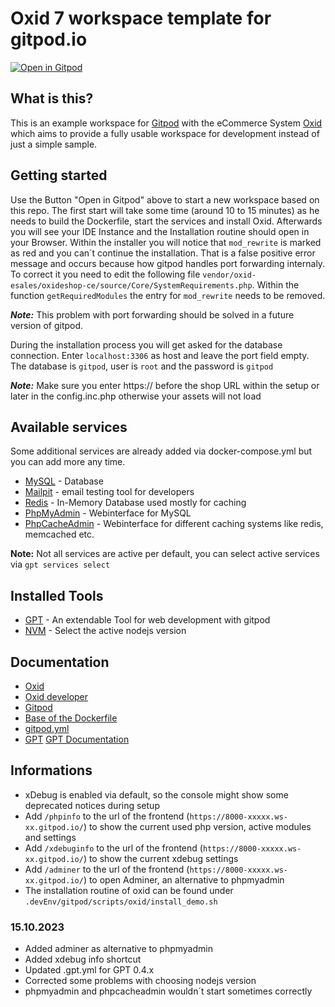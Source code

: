 # Oxid 7 workspace template for gitpod.io

[![Open in Gitpod](https://gitpod.io/button/open-in-gitpod.svg)](https://github.com/Derroylo/oxid-workspace-sample/tree/v7.x)

## What is this?
This is an example workspace for [Gitpod](https://www.gitpod.io/) with the eCommerce System [Oxid](https://www.oxid-esales.com/) which aims to provide a fully usable workspace for development instead of just a simple sample.

## Getting started
Use the Button "Open in Gitpod" above to start a new workspace based on this repo. The first start will take some time (around 10 to 15 minutes) as he needs to build the Dockerfile, start the services and install Oxid. Afterwards you will see your IDE Instance and the Installation routine should open in your Browser. Within the installer you will notice that `mod_rewrite` is marked as red and you can´t continue the installation. That is a false positive error message and occurs because how gitpod handles port forwarding internaly. To correct it you need to edit the following file `vendor/oxid-esales/oxideshop-ce/source/Core/SystemRequirements.php`. Within the function `getRequiredModules` the entry for `mod_rewrite` needs to be removed.

***Note:*** This problem with port forwarding should be solved in a future version of gitpod.

During the installation process you will get asked for the database connection. Enter `localhost:3306` as host and leave the port field empty. The database is `gitpod`, user is `root` and the password is `gitpod`

***Note:*** Make sure you enter https:// before the shop URL within the setup or later in the config.inc.php otherwise your assets will not load

## Available services
Some additional services are already added via docker-compose.yml but you can add more any time.
- [MySQL](https://www.mysql.com) - Database
- [Mailpit](https://github.com/axllent/mailpit) - email testing tool for developers
- [Redis](https://redis.com) - In-Memory Database used mostly for caching
- [PhpMyAdmin](https://www.phpmyadmin.net/) - Webinterface for MySQL
- [PhpCacheAdmin](https://github.com/RobiNN1/phpCacheAdmin) - Webinterface for different caching systems like redis, memcached etc.

**Note:** Not all services are active per default, you can select active services via `gpt services select`

## Installed Tools
- [GPT](https://github.com/Derroylo/gitpod-tool) - An extendable Tool for web development with gitpod
- [NVM](https://github.com/nvm-sh/nvm) - Select the active nodejs version

## Documentation
- [Oxid](https://docs.oxid-esales.com/eshop/en/latest/welcome/index.html)
- [Oxid developer](https://docs.oxid-esales.com/developer/en/latest/)
- [Gitpod](https://www.gitpod.io/docs/introduction/getting-started)
- [Base of the Dockerfile](https://github.com/gitpod-io/workspace-images/blob/main/chunks/tool-nginx/Dockerfile)
- [gitpod.yml](https://www.gitpod.io/docs/references/gitpod-yml)
- [GPT](https://github.com/Derroylo/gitpod-tool) [GPT Documentation](https://derroylo.github.io)

## Informations
- xDebug is enabled via default, so the console might show some deprecated notices during setup
- Add `/phpinfo` to the url of the frontend (`https://8000-xxxxx.ws-xx.gitpod.io/`) to show the current used php version, active modules and settings
- Add `/xdebuginfo` to the url of the frontend (`https://8000-xxxxx.ws-xx.gitpod.io/`) to show the current xdebug settings
- Add `/adminer` to the url of the frontend (`https://8000-xxxxx.ws-xx.gitpod.io/`) to open Adminer, an alternative to phpmyadmin
- The installation routine of oxid can be found under `.devEnv/gitpod/scripts/oxid/install_demo.sh`

### 15.10.2023
- Added adminer as alternative to phpmyadmin
- Added xdebug info shortcut
- Updated .gpt.yml for GPT 0.4.x
- Corrected some problems with choosing nodejs version
- phpmyadmin and phpcacheadmin wouldn´t start sometimes correctly